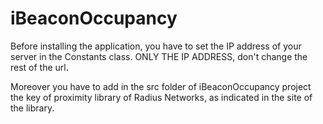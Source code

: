iBeaconOccupancy
================

Before installing the application, you have to set the IP address of your server in the Constants class. ONLY THE IP ADDRESS, don't change the rest of the url.

Moreover you have to add in the src folder of iBeaconOccupancy project the key of proximity library of Radius Networks, as indicated in the site of the library.
